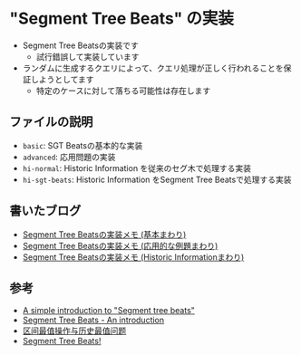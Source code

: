 # "Segment Tree Beats" の実装

- Segment Tree Beatsの実装です
  - 試行錯誤して実装しています
- ランダムに生成するクエリによって、クエリ処理が正しく行われることを保証しようとしてます
  - 特定のケースに対して落ちる可能性は存在します

## ファイルの説明

- `basic`: SGT Beatsの基本的な実装
- `advanced`: 応用問題の実装
- `hi-normal`: Historic Information を従来のセグ木で処理する実装
- `hi-sgt-beats`: Historic Information をSegment Tree Beatsで処理する実装

## 書いたブログ

- [Segment Tree Beatsの実装メモ (基本まわり)](http://smijake3.hatenablog.com/entry/2019/04/28/021457)
- [Segment Tree Beatsの実装メモ (応用的な例題まわり)](http://smijake3.hatenablog.com/entry/2019/05/18/145531)
- [Segment Tree Beatsの実装メモ (Historic Informationまわり)](http://smijake3.hatenablog.com/entry/2019/06/07/013539)

## 参考

- [A simple introduction to "Segment tree beats"](https://codeforces.com/blog/entry/57319)
- [Segment Tree Beats - An introduction](http://codingwithrajarshi.blogspot.com/2018/03/segment-tree-beats-introduction.html)
- [区间最值操作与历史最值问题](http://www.doc88.com/p-6744902151779.html)
- [Segment Tree Beats!](http://ahwhlzz.is-programmer.com/2016/2/10/segmenttreebeats.195012.html)